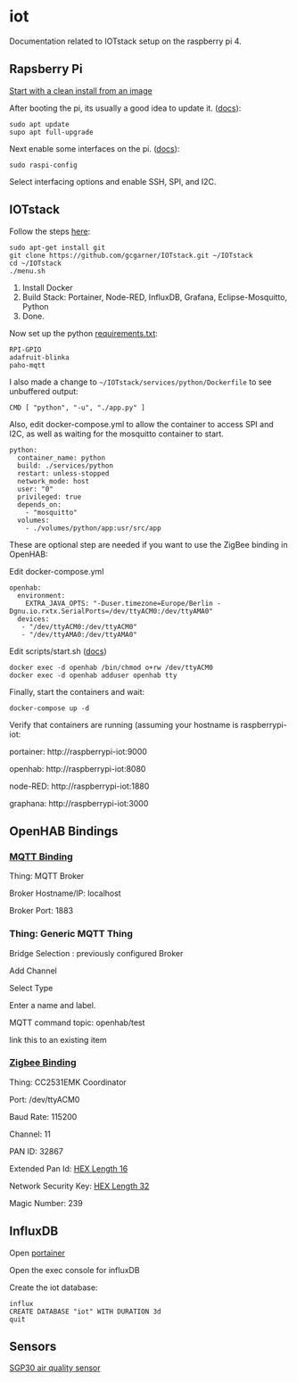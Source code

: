 # iot
Documentation related to IOTstack setup on the raspberry pi 4.  

## Rapsberry Pi
[Start with a clean install from an image](https://www.raspberrypi.org/documentation/installation/installing-images/README.md)

After booting the pi, its usually a good idea to update it. ([docs](https://www.raspberrypi.org/documentation/raspbian/updating.md)):

```
sudo apt update
supo apt full-upgrade
```

Next enable some interfaces on the pi. ([docs](https://www.raspberrypi.org/documentation/remote-access/ssh/)):

```
sudo raspi-config
```

Select interfacing options and enable SSH, SPI, and I2C.

## IOTstack

Follow the steps [here](https://github.com/gcgarner/IOTstack):

```
sudo apt-get install git
git clone https://github.com/gcgarner/IOTstack.git ~/IOTstack
cd ~/IOTstack
./menu.sh
```

1. Install Docker
2. Build Stack: Portainer, Node-RED, InfluxDB, Grafana, Eclipse-Mosquitto, Python
3. Done.

Now set up the python [requirements.txt](https://github.com/gcgarner/IOTstack/wiki/Python):

```
RPI-GPIO
adafruit-blinka
paho-mqtt
```

I also made a change to ```~/IOTstack/services/python/Dockerfile``` to see unbuffered output:

```
CMD [ "python", "-u", "./app.py" ]
```

Also, edit docker-compose.yml to allow the container to access SPI and I2C, as well as waiting for the mosquitto container to start.

```
python:
  container_name: python
  build: ./services/python
  restart: unless-stopped
  network_mode: host
  user: "0"
  privileged: true
  depends_on:
    - "mosquitto"
  volumes:
    - ./volumes/python/app:usr/src/app
```

These are optional step are needed if you want to use the ZigBee binding in OpenHAB:

Edit docker-compose.yml

```
openhab:
  environment:
    EXTRA_JAVA_OPTS: "-Duser.timezone=Europe/Berlin -Dgnu.io.rxtx.SerialPorts=/dev/ttyACM0:/dev/ttyAMA0"
  devices:
   - "/dev/ttyACM0:/dev/ttyACM0"
   - "/dev/ttyAMA0:/dev/ttyAMA0"
```

Edit scripts/start.sh ([docs](https://www.openhab.org/docs/installation/docker.html#explanation-of-arguments-passed-to-docker))

```
docker exec -d openhab /bin/chmod o+rw /dev/ttyACM0
docker exec -d openhab adduser openhab tty
```

Finally, start the containers and wait:

```
docker-compose up -d
```

Verify that containers are running (assuming your hostname is raspberrypi-iot:

portainer: http://raspberrypi-iot:9000

openhab: http://raspberrypi-iot:8080

node-RED: http://raspberrypi-iot:1880

graphana: http://raspberrypi-iot:3000

## OpenHAB Bindings

### [MQTT Binding](https://www.openhab.org/addons/bindings/mqtt/)

Thing: MQTT Broker

Broker Hostname/IP: localhost

Broker Port: 1883

### Thing: Generic MQTT Thing
Bridge Selection : previously configured Broker

Add Channel

Select Type

Enter a name and label.

MQTT command topic: openhab/test

link this to an existing item

 ### [Zigbee Binding](https://www.openhab.org/addons/bindings/zigbee/)
 
Thing: CC2531EMK Coordinator

Port: /dev/ttyACM0

Baud Rate: 115200

Channel: 11

PAN ID: 32867

Extended Pan Id: [HEX Length 16](https://codebeautify.org/generate-random-hexadecimal-numbers)

Network Security Key: [HEX Length 32](https://codebeautify.org/generate-random-hexadecimal-numbers)

Magic Number: 239

## InfluxDB

Open [portainer](http://raspberrypi-iot:9000)

Open the exec console for influxDB

Create the iot database:

```
influx
CREATE DATABASE "iot" WITH DURATION 3d
quit
```

## Sensors

[SGP30 air quality sensor](https://learn.adafruit.com/adafruit-sgp30-gas-tvoc-eco2-mox-sensor)
